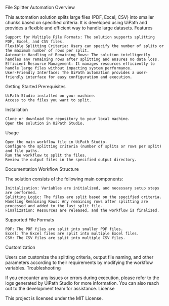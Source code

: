 File Splitter Automation
Overview

This automation solution splits large files (PDF, Excel, CSV) into smaller chunks based on specified criteria. It is developed using UiPath and provides a flexible and efficient way to handle large datasets.
Features

    Support for Multiple File Formats: The solution supports splitting PDF, Excel, and CSV files.
    Flexible Splitting Criteria: Users can specify the number of splits or the maximum number of rows per split.
    Automatic Handling of Remaining Rows: The solution intelligently handles any remaining rows after splitting and ensures no data loss.
    Efficient Resource Management: It manages resources efficiently to handle large files without impacting system performance.
    User-Friendly Interface: The UiPath automation provides a user-friendly interface for easy configuration and execution.

Getting Started
Prerequisites

    UiPath Studio installed on your machine.
    Access to the files you want to split.

Installation

    Clone or download the repository to your local machine.
    Open the solution in UiPath Studio.

Usage

    Open the main workflow file in UiPath Studio.
    Configure the splitting criteria (number of splits or rows per split) and file paths.
    Run the workflow to split the files.
    Review the output files in the specified output directory.

Documentation
Workflow Structure

The solution consists of the following main components:

    Initialization: Variables are initialized, and necessary setup steps are performed.
    Splitting Logic: The files are split based on the specified criteria.
    Handling Remaining Rows: Any remaining rows after splitting are processed and added to the last split file.
    Finalization: Resources are released, and the workflow is finalized.

Supported File Formats

    PDF: The PDF files are split into smaller PDF files.
    Excel: The Excel files are split into multiple Excel files.
    CSV: The CSV files are split into multiple CSV files.

Customization

Users can customize the splitting criteria, output file naming, and other parameters according to their requirements by modifying the workflow variables.
Troubleshooting

If you encounter any issues or errors during execution, please refer to the logs generated by UiPath Studio for more information. You can also reach out to the development team for assistance.
License

This project is licensed under the MIT License.
